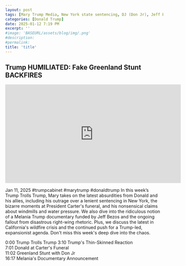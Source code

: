 ```yaml
---
layout: post
tags: [Mary Trump Media, New York state sentencing, DJ (Don Jr), Jeff Bezos, Melania Mockumentary, Greenland, politics]
categories: [Donald Trump]
date: 2025-01-12 7:19 PM
excerpt: ''
#image: 'BASEURL/assets/blog/img/.png'
#description:
#permalink:
title: 'title'
---
```



## Trump HUMILIATED: Fake Greenland Stunt BACKFIRES

<iframe width="560" height="315" src="https://www.youtube.com/embed/qL70w5vWd8M?si=wsowrdZfBLBsuP-K" title="YouTube video player" frameborder="0" allow="accelerometer; autoplay; clipboard-write; encrypted-media; gyroscope; picture-in-picture; web-share" referrerpolicy="strict-origin-when-cross-origin" allowfullscreen></iframe>

Jan 11, 2025  #trumpcabinet #marytrump #donaldtrump
In this week’s Trump Trolls Trump, Mary takes on the latest absurdities from Donald and his allies, including his outrage over a lenient sentencing in New York, the bizarre moments at President Carter's funeral, and his nonsensical claims about windmills and water pressure. We also dive into the ridiculous notion of a Melania Trump documentary funded by Jeff Bezos and the ongoing fallout from disastrous right-wing rhetoric. Plus, we discuss the latest in California's wildfire crisis and the continued push for a Trump-led, expansionist agenda. Don't miss this week's deep dive into the chaos.

0:00 Trump Trolls Trump
3:10 Trump's Thin-Skinned Reaction  
7:01 Donald at Carter's Funeral  
11:02 Greenland Stunt with Don Jr  
16:17 Melania's Documentary Announcement  


